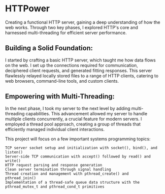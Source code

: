 # HTTPower
Creating a functional HTTP server, gaining a deep understanding of how the web works. Through two key phases, I explored HTTP's core and harnessed multi-threading for efficient server performance.

## Building a Solid Foundation:
I started by crafting a basic HTTP server, which taught me how data flows on the web. I set up the connections required for communication, deciphered client requests, and generated fitting responses. This server flawlessly relayed locally stored files to a range of HTTP clients, catering to web browsers, command-line tools, and custom clients.

## Empowering with Multi-Threading:
In the next phase, I took my server to the next level by adding multi-threading capabilities. This advancement allowed my server to handle multiple clients concurrently, a crucial feature for modern servers. I employed a thread pool approach, creating a group of threads that efficiently managed individual client interactions.

This project will focus on a few important systems programming topics:

    TCP server socket setup and initialization with socket(), bind(), and listen()
    Server-side TCP communication with accept() followed by read() and write()
    HTTP request parsing and response generation
    Clean server termination through signal handling
    Thread creation and management with pthread_create() and pthread_join()
    Implementation of a thread-safe queue data structure with the pthread_mutex_t and pthread_cond_t primitives
